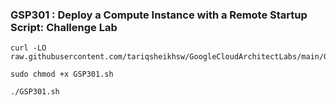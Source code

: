 ### GSP301 :  Deploy a Compute Instance with a Remote Startup Script: Challenge Lab 

```
curl -LO raw.githubusercontent.com/tariqsheikhsw/GoogleCloudArchitectLabs/main/GSP301.sh

sudo chmod +x GSP301.sh

./GSP301.sh
```
